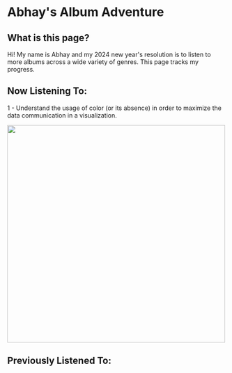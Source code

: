 # Abhay's Album Adventure

## What is this page?

Hi! My name is Abhay and my 2024 new year's resolution is to listen to more albums across a wide variety of genres. This page tracks my progress.

## Now Listening To:

1 - Understand the usage of color (or its absence) in order to maximize the data communication in a visualization.

<img src="https://github.com/abhaygl/2024albums/assets/153397962/e3c9fa26-65c0-4a5e-8b09-df3cccab3b1b" width="500"/>

## Previously Listened To:

